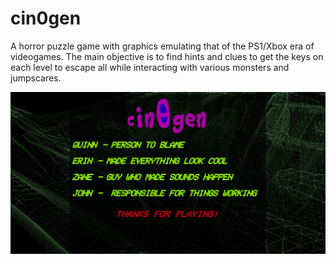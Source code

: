 # cin0gen

A horror puzzle game with graphics emulating that of the PS1/Xbox era of videogames. The main objective is to find hints and clues to get the keys on each level to escape all while interacting with various monsters and jumpscares. 

![credits](credits.PNG)
